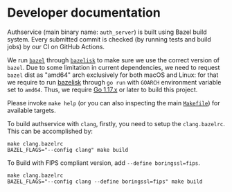 # Developer documentation

Authservice (main binary name: `auth_server`) is built using Bazel build system. Every submitted
commit is checked (by running tests and build jobs) by our CI on GitHub Actions.

We run [`bazel`](https://bazel.build/) through [`bazelisk`](https://github.com/bazelbuild/bazelisk)
to make sure we use the correct version of `bazel`. Due to some limitation in current dependencies,
we need to request `bazel` dist as "amd64" arch exclusively for both macOS and Linux: for that we
require to run [bazelisk](https://github.com/bazelbuild/bazelisk) through `go run` with `GOARCH`
environment variable set to `amd64`. Thus, we require [Go 1.17.x](https://go.dev/doc/install) or
later to build this project.

Please invoke `make help` (or you can also inspecting the main [`Makefile`](./Makefile)) for
available targets.

To build authservice with `clang`, firstly, you need to setup the `clang.bazelrc`. This can be
accomplished by:

```console
make clang.bazelrc
BAZEL_FLAGS="--config clang" make build
```

To Build with FIPS compliant version, add `--define boringssl=fips`.

```console
make clang.bazelrc
BAZEL_FLAGS="--config clang --define boringssl=fips" make build
```
